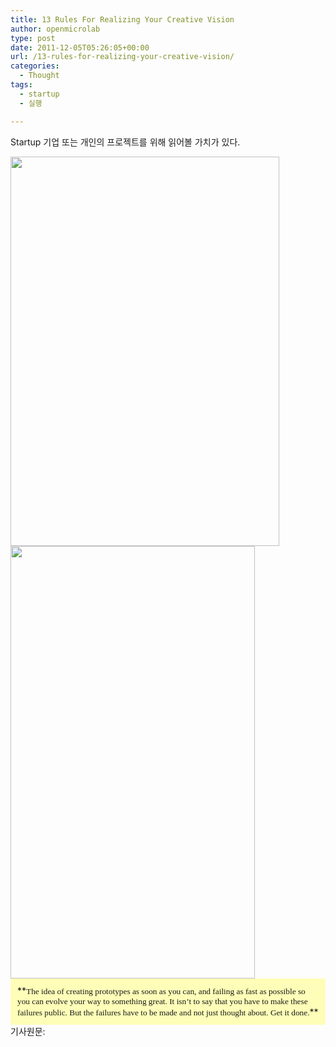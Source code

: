 ```yaml
---
title: 13 Rules For Realizing Your Creative Vision
author: openmicrolab
type: post
date: 2011-12-05T05:26:05+00:00
url: /13-rules-for-realizing-your-creative-vision/
categories:
  - Thought
tags:
  - startup
  - 실행

---
```

Startup 기업 또는 개인의 프로젝트를 위해 읽어볼 가치가 있다.

<P style="MARGIN: 0px">
  <img loading="lazy" src="/images/1/cfile26.uf.180F41374EDC557B21C38C.jpg" class="aligncenter" width="430" height="623" alt="" filename="Cult-Of-Done.jpg" filemime="image/jpeg" />
</P>

  


<P style="MARGIN: 0px">
  <img loading="lazy" src="/images/1/cfile29.uf.190F41374EDC557B223040.PNG" class="aligncenter" width="391" height="692" alt="" filename="get thing done.PNG" filemime="image/jpeg" />
</P>

<DIV style="BORDER-BOTTOM: #fefeb8 1px solid; BORDER-LEFT: #fefeb8 1px solid; PADDING-BOTTOM: 10px; BACKGROUND-COLOR: #fefeb8; PADDING-LEFT: 10px; PADDING-RIGHT: 10px; BORDER-TOP: #fefeb8 1px solid; BORDER-RIGHT: #fefeb8 1px solid; PADDING-TOP: 10px" class=txc-textbox>**<SPAN style="FONT-FAMILY: Verdana"><SPAN style="FONT-FAMILY: Georgia"><SPAN style="FONT-SIZE: 10pt">The idea of creating prototypes as soon as you can, and failing as fast as possible so you can evolve your way to something great. It isn&#8217;t to say that you have to make these failures public. But the failures have to be made and not just thought about. Get it done.</SPAN></SPAN></SPAN>**</DIV>  
기사원문: <http://www.fastcodesign.com/1665527/infographic-of-the-day-13-rules-for-realizing-your-creative-vision?partner=homepage_newsletter>